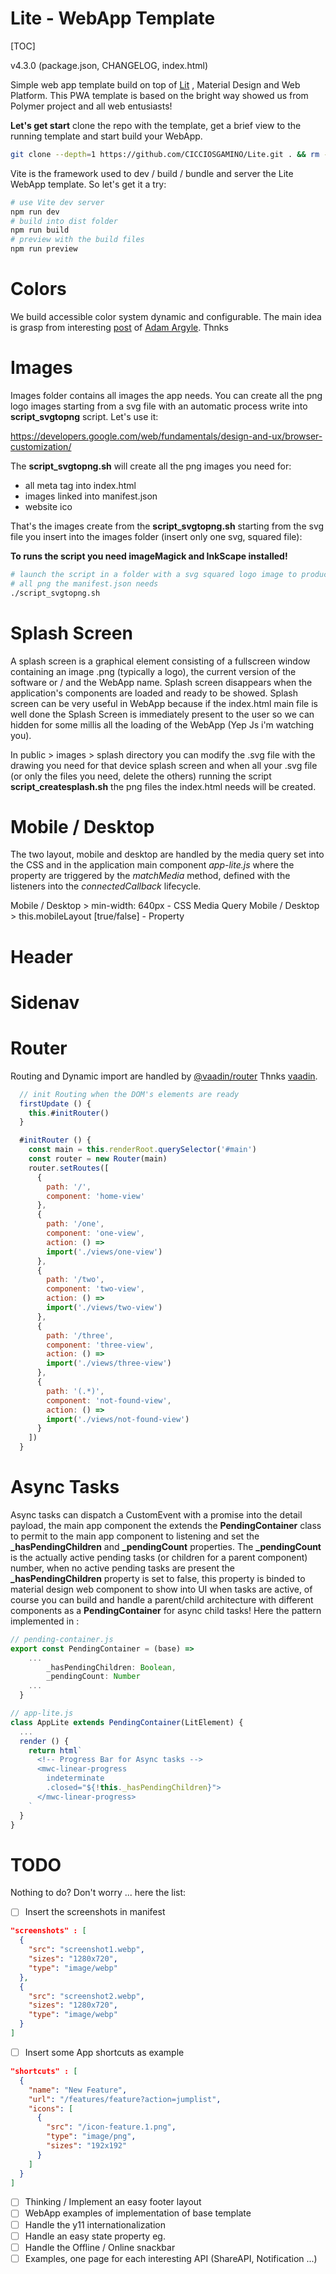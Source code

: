 Lite - WebApp Template
======================
[TOC]

v4.3.0 (package.json, CHANGELOG, index.html)

Simple web app template build on top of [Lit](https://github.com/lit) , Material Design and Web Platform. This PWA template is based on the bright way showed us from Polymer project and all web entusiasts!

**Let's get start** clone the repo with the template, get a brief view to the running template and start build your WebApp. 
```bash
git clone --depth=1 https://github.com/CICCIOSGAMINO/Lite.git . && rm -rf ./.git
```

Vite is the framework used to dev / build / bundle and server the Lite WebApp template. So let's get it a try:
```bash
# use Vite dev server
npm run dev
# build into dist folder
npm run build
# preview with the build files
npm run preview
```

# Colors
We build accessible color system dynamic and configurable. The main idea is grasp from interesting [post](https://web.dev/building-a-color-scheme/) of [Adam Argyle](https://nerdy.dev/). Thnks

# Images 
Images folder contains all images the app needs. You can create all the png logo images starting from a svg file with an automatic process write into  **script_svgtopng** script. Let's use it: 

https://developers.google.com/web/fundamentals/design-and-ux/browser-customization/

The **script_svgtopng.sh** will create all the png images you need for: 

+ all meta tag into index.html
+ images linked into manifest.json
+ website ico

That's the images create from the **script_svgtopng.sh** starting from the svg file you insert into the images folder (insert only one svg, squared file):

**To runs the script you need imageMagick and InkScape installed!**

```bash
# launch the script in a folder with a svg squared logo image to produce 
# all png the manifest.json needs 
./script_svgtopng.sh
```

# Splash Screen
A splash screen is a graphical element consisting of a fullscreen window containing an image .png (typically a logo), the current version of the software or / and the WebApp name. Splash screen disappears when the application's components are loaded and ready to be showed. Splash screen can be very useful in WebApp because if the index.html main file is well done the Splash Screen is immediately present to the user so we can hidden for some millis all the loading of the WebApp (Yep Js i'm watching you).

In public > images > splash directory you can modify the .svg file with the drawing you need for that device splash screen and when all your .svg file (or only the files you need, delete the others) running the script **script_createsplash.sh** the png files the index.html needs will be created.

# Mobile / Desktop
The two layout, mobile and desktop are handled by the media query set into the CSS and in the application main component *app-lite.js* where the property are triggered by the *matchMedia* method, defined with the listeners into the *connectedCallback* lifecycle.

Mobile / Desktop > min-width: 640px  -  CSS Media Query
Mobile / Desktop > this.mobileLayout  [true/false] - Property

# Header


# Sidenav


# Router
Routing and Dynamic import are handled by [@vaadin/router](https://vaadin.com/router) Thnks [vaadin](https://vaadin.com/).

```javascript
  // init Routing when the DOM's elements are ready
  firstUpdate () {
    this.#initRouter()
  }

  #initRouter () {
    const main = this.renderRoot.querySelector('#main')
    const router = new Router(main)
    router.setRoutes([
      {
        path: '/',
        component: 'home-view'
      },
      {
        path: '/one',
        component: 'one-view',
        action: () =>
        import('./views/one-view')
      },
      {
        path: '/two',
        component: 'two-view',
        action: () =>
        import('./views/two-view')
      },
      {
        path: '/three',
        component: 'three-view',
        action: () =>
        import('./views/three-view')
      },
      {
        path: '(.*)',
        component: 'not-found-view',
        action: () =>
        import('./views/not-found-view')
      }
    ])
  }
```

# Async Tasks
Async tasks can dispatch a CustomEvent with a promise into the detail payload, the main app component the *<app-lite>* extends the **PendingContainer** class to permit to the main app component to listening and set the **_hasPendingChildren** and **_pendingCount** properties. The **_pendingCount** is the actually active pending tasks (or children for a parent component) number, when no active pending tasks are present the **_hasPendingChildren** property is set to false, this property is binded to material design web component *</mwc-linear-progress>* to show into UI when tasks are active, of course you can build and handle a parent/child architecture with different components as a **PendingContainer** for async child tasks! Here the pattern implemented in *<app-lite>* : 
```javascript
// pending-container.js
export const PendingContainer = (base) =>
    ... 
        _hasPendingChildren: Boolean,
        _pendingCount: Number
    ...
  }

// app-lite.js
class AppLite extends PendingContainer(LitElement) { 
  ... 
  render () {
    return html`
      <!-- Progress Bar for Async tasks -->
      <mwc-linear-progress 
        indeterminate 
        .closed="${!this._hasPendingChildren}">
      </mwc-linear-progress>
    `
  }
}
```

# TODO
Nothing to do? Don't worry ... here the list:

- [ ] Insert the screenshots in manifest
```json
"screenshots" : [
  {
    "src": "screenshot1.webp",
    "sizes": "1280x720",
    "type": "image/webp"
  },
  {
    "src": "screenshot2.webp",
    "sizes": "1280x720",
    "type": "image/webp"
  }
]
```

- [ ] Insert some App shortcuts as example
```json
"shortcuts" : [
  {
    "name": "New Feature",
    "url": "/features/feature?action=jumplist",
    "icons": [
      {
        "src": "/icon-feature.1.png",
        "type": "image/png",
        "sizes": "192x192"
      }
    ]
  }
]
```
- [ ] Thinking / Implement an easy footer layout
- [ ] WebApp examples of implementation of base template
- [ ] Handle the y11 internationalization
- [ ] Handle an easy state property eg.
- [ ] Handle the Offline / Online snackbar
- [ ] Examples, one page for each interesting API (ShareAPI, Notification ...)